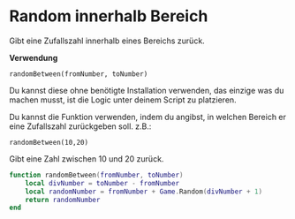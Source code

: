 # Random innerhalb Bereich

Gibt eine Zufallszahl innerhalb eines Bereichs zurück.

**Verwendung**

`randomBetween(fromNumber, toNumber)`

Du kannst diese ohne benötigte Installation verwenden, das einzige was du machen musst, ist die Logic unter deinem Script zu platzieren.



Du kannst die Funktion verwenden, indem du angibst, in welchen Bereich er eine Zufallszahl zurückgeben soll. z.B.:

`randomBetween(10,20)`

Gibt eine Zahl zwischen 10 und 20 zurück.

```lua
function randomBetween(fromNumber, toNumber)
	local divNumber = toNumber - fromNumber
	local randomNumber = fromNumber + Game.Random(divNumber + 1) 
	return randomNumber
end
```
